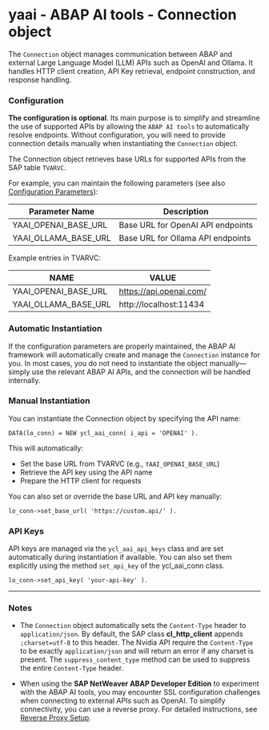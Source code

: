 # yaai - ABAP AI tools - Connection object

The `Connection` object manages communication between ABAP and external Large Language Model (LLM) APIs such as OpenAI and Ollama. It handles HTTP client creation, API Key retrieval, endpoint construction, and response handling.

### Configuration

**The configuration is optional**. Its main purpose is to simplify and streamline the use of supported APIs by allowing the `ABAP AI tools` to automatically resolve endpoints. Without configuration, you will need to provide connection details manually when instantiating the `Connection` object.

The Connection object retrieves base URLs for supported APIs from the SAP table `TVARVC`. 

For example, you can maintain the following parameters (see also [Configuration Parameters](config.md)):

| Parameter Name           | Description                                 |
|-------------------------|---------------------------------------------|
| YAAI_OPENAI_BASE_URL    | Base URL for OpenAI API endpoints           |
| YAAI_OLLAMA_BASE_URL    | Base URL for Ollama API endpoints           |

Example entries in TVARVC:

| NAME                   | VALUE                                 |
|------------------------|---------------------------------------|
| YAAI_OPENAI_BASE_URL   | https://api.openai.com/               |
| YAAI_OLLAMA_BASE_URL   | http://localhost:11434                |

### Automatic Instantiation

If the configuration parameters are properly maintained, the ABAP AI framework will automatically create and manage the `Connection` instance for you. In most cases, you do not need to instantiate the object manually—simply use the relevant ABAP AI APIs, and the connection will be handled internally.

### Manual Instantiation

You can instantiate the Connection object by specifying the API name:

```abap
DATA(lo_conn) = NEW ycl_aai_conn( i_api = 'OPENAI' ).
```

This will automatically:
- Set the base URL from TVARVC (e.g., `YAAI_OPENAI_BASE_URL`)
- Retrieve the API key using the API name
- Prepare the HTTP client for requests

You can also set or override the base URL and API key manually:

```abap
lo_conn->set_base_url( 'https://custom.api/' ).
```

### API Keys

API keys are managed via the `ycl_aai_api_keys` class and are set automatically during instantiation if available. You can also set them explicitly using the method `set_api_key` of the ycl_aai_conn class.

```abap
lo_conn->set_api_key( 'your-api-key' ).
```

---

### Notes

- The `Connection` object automatically sets the `Content-Type` header to `application/json`. By default, the SAP class **cl_http_client** appends `;charset=utf-8` to this header. The Nvidia API require the `Content-Type` to be exactly `application/json` and will return an error if any charset is present. The `suppress_content_type` method can be used to suppress the entire `Content-Type` header.

- When using the **SAP NetWeaver ABAP Developer Edition** to experiment with the ABAP AI tools, you may encounter SSL configuration challenges when connecting to external APIs such as OpenAI. To simplify connectivity, you can use a reverse proxy. For detailed instructions, see [Reverse Proxy Setup](reverse_proxy.md).